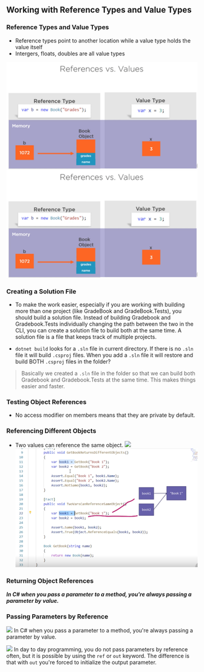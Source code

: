 ## Working with Reference Types and Value Types

### Reference Types and Value Types
* Reference types point to another location while a value type holds the value itself
* Intergers, floats, doubles are all value types

![](src\Gradebook\notes\images\Module6ReferenceVsValueTypes.png)
![](https://github.com/anelguel/Gradebook/blob/main/src/Gradebook/notes/images/Module6ReferenceVsValueTypes.png?raw=true)

### Creating a Solution File
* To make the work easier, especially if you are working with building more than one project (like GradeBook and GradeBook.Tests), you should build a solution file. Instead of building Gradebook and Gradebook.Tests individually changing the path between the two in the CLI, you can create a solution file to build both at the same time. A solution file is a file that keeps track of multiple projects.

* `dotnet build` looks for a `.sln` file in current directory. If there is no `.sln` file it will build `.csproj` files. When you add a `.sln` file it will restore and build BOTH `.csproj` files in the folder?

> Basically we created a `.sln` file in the folder so that we can build both Gradebook and Gradebook.Tests at the same time. This makes things easier and faster.

### Testing Object References
* No access modifier on members means that they are private by default.

### Referencing Different Objects
* Two values can reference the same object. 
![](D:\src\Personal\gradebook\src\Gradebook\notes\images\Module6ReferenceVsValueTypes.png)
![](https://github.com/anelguel/Gradebook/blob/main/src/Gradebook/notes/images/Module6ReferencingDifferentObjects.png?raw=true)

### Returning Object References
***In C# when you pass a parameter to a method, you're always passing a parameter by value.***

### Passing Parameters by Reference
![](D:\src\Personal\gradebook\src\Gradebook\notes\images\Module6PassingParametersByReference.png)
In C# when you pass a parameter to a method, you're always passing a parameter by value.

![](D:\src\Personal\gradebook\src\Gradebook\notes\images\Module6PassingParametersByReference2.png)
In day to day programming, you do not pass parameters by reference often, but it is possible by using the `ref` or `out` keyword. The difference is that with `out` you're forced to initialize the output parameter.